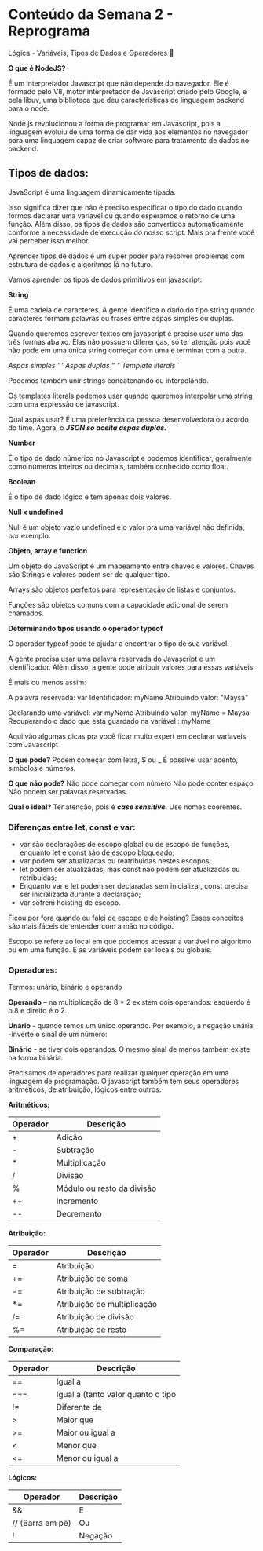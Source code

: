 # Conteúdo da Semana 2 - Reprograma

Lógica - Variáveis, Tipos de Dados e Operadores 🚀

**O que é NodeJS?**

É um interpretador Javascript que não depende do navegador. Ele é formado pelo V8, motor interpretador de Javascript criado pelo Google, e pela libuv, uma biblioteca que deu características de linguagem backend para o node.
  
Node.js revolucionou a forma de programar em Javascript, pois a linguagem evoluiu de uma forma de dar vida aos elementos no navegador para uma linguagem capaz de criar software para tratamento de dados no backend.
  

## Tipos de dados:

JavaScript é uma linguagem dinamicamente tipada.

Isso significa dizer que não é preciso especificar o tipo do dado quando formos declarar uma variavél ou quando esperamos o retorno de uma função. Além disso, os tipos de dados são convertidos automaticamente conforme a necessidade de execução do nosso script. Mais pra frente você vai perceber isso melhor.

Aprender tipos de dados é um super poder para resolver problemas com estrutura de dados e algoritmos lá no futuro.

Vamos aprender os tipos de dados primitivos em javascript:

 **String**

É uma cadeia de caracteres. A gente identifica o dado do tipo string quando caracteres formam palavras ou frases entre aspas simples ou duplas.

Quando queremos escrever textos em javascript é preciso usar uma das três formas abaixo. Elas não possuem diferenças, só ter atenção pois você não pode em uma única string começar com uma e terminar com a outra.

*Aspas simples ' '
Aspas duplas " "
Template literals ``*

Podemos também unir strings concatenando ou interpolando.  

Os templates literals podemos usar quando queremos interpolar uma string com uma expressão de javascript.
  
Qual aspas usar? É uma preferência da pessoa desenvolvedora ou acordo do time. Agora, o ***JSON só aceita aspas duplas.***

**Number**

É o tipo de dado númerico no Javascript e podemos identificar, geralmente como números inteiros ou decimais, também conhecido como float.

**Boolean**

É o tipo de dado lógico e tem apenas dois valores.

**Null x undefined**

Null é um objeto vazio undefined é o valor pra uma variável não definida, por exemplo.

**Objeto, array e function**

Um objeto do JavaScript é um mapeamento entre chaves e valores. Chaves são Strings e valores podem ser de qualquer tipo.

Arrays são objetos perfeitos para representação de listas e conjuntos.

Funções são objetos comuns com a capacidade adicional de serem chamados.

 **Determinando tipos usando o operador typeof**

O operador typeof pode te ajudar a encontrar o tipo de sua variável.

A gente precisa usar uma palavra reservada do Javascript e um identificador. Além disso, a gente pode atribuir valores para essas variáveis.

 É mais ou menos assim:

  A palavra reservada: var Identificador: myName Atribuindo valor: "Maysa"

Declarando uma variável: var myName Atribuindo valor: myName = Maysa Recuperando o dado que está guardado na variável : myName

 Aqui vão algumas dicas pra você ficar muito expert em declarar variaveis com Javascript
 
**O que pode?** Podem começar com letra, $ ou _ É possível usar acento, símbolos e números.

**O que não pode?** Não pode começar com número Não pode conter espaço Não podem ser palavras reservadas.

 **Qual o ideal?** Ter atenção, pois é ***case sensitive***. Use nomes coerentes.

  
### Diferenças entre let, const e var:

- var são declarações de escopo global ou de escopo de funções, enquanto let e const são de escopo bloqueado; 
- var podem ser   atualizadas ou reatribuídas nestes escopos;
- let podem ser atualizadas, mas const não podem ser atualizadas ou retribuídas; 
- Enquanto var e let podem ser declaradas sem inicializar, const precisa ser inicializada durante a 			     declaração; 
 - var sofrem hoisting de escopo.

Ficou por fora quando eu falei de escopo e de hoisting? Esses conceitos são mais fáceis de entender com a mão no código.

Escopo se refere ao local em que podemos acessar a variável no algoritmo ou em uma função. E as variáveis podem ser locais ou globais.

 ### Operadores:

Termos: unário, binário e operando

**Operando** – na multiplicação de 8 * 2 existem dois operandos: esquerdo é o 8 e direito é o 2.

 **Unário** - quando temos um único operando. Por exemplo, a negação unária -inverte o sinal de um número:

**Binário** - se tiver dois operandos. O mesmo sinal de menos também existe na forma binária:

Precisamos de operadores para realizar qualquer operação em uma linguagem de programação. O javascript também tem seus operadores aritméticos, de atribuição, lógicos entre outros.

**Aritméticos:**

Operador  | Descrição
--------- | ------
+         | Adição
-         | Subtração
*         | Multiplicação
/         | Divisão
%         | Módulo ou resto da divisão
++        | Incremento
--        | Decremento


**Atribuição:**

Operador  | Descrição
--------- | ------
=         | Atribuição
+=        | Atribuição de soma
-=        | Atribuição de subtração
*=        | Atribuição de multiplicação
/=        | Atribuição de divisão
%=        | Atribuição de resto

**Comparação:**

Operador  | Descrição
--------- | ------
==         | Igual a 
===        | Igual a (tanto valor quanto o tipo
!=         | Diferente de 
>          | Maior que 
>=         | Maior ou igual a 
<          | Menor que 
<=         | Menor ou igual a 

**Lógicos:**

Operador  | Descrição
--------- | ------
&&         | E
// (Barra em pé)       | Ou
!          | Negação 


